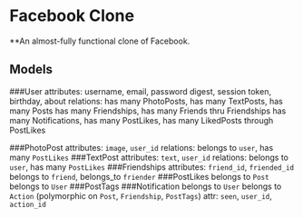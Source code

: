 # Facebook Clone
**An almost-fully functional clone of Facebook.
## Models
###User
  attributes: username, email, password digest, session token, birthday, about
  relations: has many PhotoPosts, has many TextPosts, has many Posts
             has many Friendships, has many Friends thru Friendships
             has many Notifications, has many PostLikes,
             has many LikedPosts through PostLikes

###PhotoPost
  attributes: `image`, `user_id`
  relations: belongs to `user`, has many `PostLikes`
###TextPost
  attributes: `text`, `user_id`
  relations: belongs to `user`, has many `PostLikes`
###Friendships
  attributes: `friend_id`, `friended_id`
  belongs to `friend`, belongs_to `friender`
###PostLikes
  belongs to `Post`
  belongs to `User`
###PostTags
###Notification
  belongs to `User`
  belongs to `Action` (polymorphic on `Post`, `Friendship`, `PostTags`)
  attr: `seen`, `user_id`, `action_id`